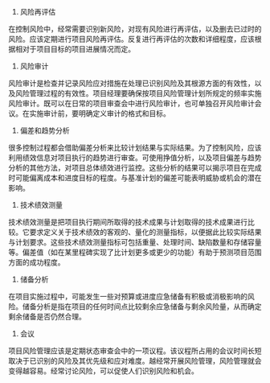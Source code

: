 
1. 风险再评估

在控制风险中，经常需要识别新风险，对现有风险进行再评估，以及删去已过时的风险。应该定期进行项目风险再评估。反复进行再评估的次数和详细程度，应该根据相对于项目目标的项目进展情况而定。

1. 风险审计

风险审计是检查并记录风险应对措施在处理已识别风险及其根源方面的有效性，以及风险管理过程的有效性。项目经理要确保按项目风险管理计划所规定的频率实施风险审计。既可以在日常的项目审查会中进行风险审计，也可单独召开风险审计会议。在实施审计前，要明确定义审计的格式和目标。

1. 偏差和趋势分析

很多控制过程都会借助偏差分析来比较计划结果与实际结果。为了控制风险，应该利用绩效信息对项目执行的趋势进行审查。可使用挣值分析，以及项目偏差与趋势分析的其他方法，对项目总体绩效进行监控。这些分析的结果可以揭示项目在完成时可能偏离成本和进度目标的程度。与基准计划的偏差可能表明威胁或机会的潜在影响。

1. 技术绩效测量

技术绩效测量是把项目执行期间所取得的技术成果与计划取得的技术成果进行比较。它要求定义关于技术绩效的客观的、量化的测量指标，以便据此比较实际结果与计划要求。这些技术绩效测量指标可包括重量、处理时间、缺陷数量和存储容量等。偏差值（如在某里程碑实现了比计划更多或更少的功能）有助于预测项目范围方面的成功程度。

1. 储备分析

在项目实施过程中，可能发生一些对预算或进度应急储备有积极或消极影响的风险。储备分析是指在项目的任何时间点比较剩余应急储备与剩余风险量，从而确定剩余储备是否仍然合理。

1. 会议

项目风险管理应该是定期状态审查会中的一项议程。该议程所占用的会议时间长短取决于已识别的风险及其优先级和应对难度。越经常开展风险管理，风险管理就会变得越容易。经常讨论风险，可以促使人们识别风险和机会。
